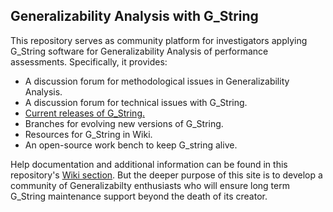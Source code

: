 ## Generalizability Analysis with G_String
This repository serves as community platform for investigators applying G_String software for Generalizability Analysis of performance assessments.
Specifically, it provides:
- A discussion forum for methodological issues in Generalizability Analysis.
- A discussion forum for technical issues with G_String.
- [Current releases of G_String.](https://github.com/G-String-Legacy/G_String/releases/tag/1.0.0)
- Branches for evolving new versions of G_String.
- Resources for G_String in Wiki.
- An open-source work bench to keep G_string alive.
 
Help documentation and additional information can be found in this repository's [Wiki section](https://github.com/Papa-26/gsvi_root/wiki).
But the deeper purpose of this site is to develop a community of Generalizabilty enthusiasts who will ensure long term G_String maintenance support beyond the death of its creator.
